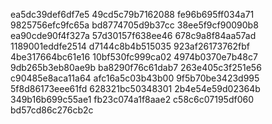ea5dc39def6df7e5
49cd5c79b7162088
fe96b695ff034a71
9825756efc9fc65a
bd8774705d9b37cc
38ee5f9cf90090b8
ea90cde90f4f327a
57d30157f638ee46
678c9a8f84aa57ad
1189001eddfe2514
d7144c8b4b515035
923af26173762fbf
4be317664bc61e16
10bf530fc999ca02
4974b0370e7b48c7
9db265b3eb80ae9b
ba8290f76c61dab7
263e405c3f251e56
c90485e8aca11a64
afc16a5c03b43b00
9f5b70be3423d995
5f8d86173eee61fd
628321bc50348301
2b4e54e59d02364b
349b16b699c55ae1
fb23c074a1f8aae2
c58c6c07195df060
bd57cd86c276cb2c
